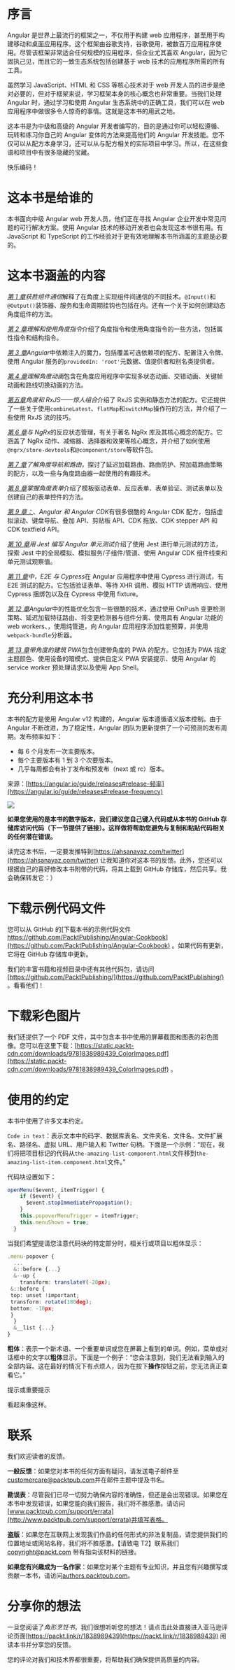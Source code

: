 # 序言

Angular 是世界上最流行的框架之一，不仅用于构建 web 应用程序，甚至用于构建移动和桌面应用程序。这个框架由谷歌支持，谷歌使用，被数百万应用程序使用。尽管该框架非常适合任何规模的应用程序，但企业尤其喜欢 Angular，因为它固执己见，而且它的一致生态系统包括创建基于 web 技术的应用程序所需的所有工具。

虽然学习 JavaScript、HTML 和 CSS 等核心技术对于 web 开发人员的进步是绝对必要的，但对于框架来说，学习框架本身的核心概念也非常重要。当我们处理 Angular 时，通过学习和使用 Angular 生态系统中的正确工具，我们可以在 web 应用程序中做很多令人惊奇的事情。这就是这本书的用武之地。

这本书是为中级和高级的 Angular 开发者编写的，目的是通过你可以轻松遵循、玩转和练习你自己的 Angular 变体的方法来提高他们的 Angular 开发技能。您不仅可以从配方本身学习，还可以从与配方相关的实际项目中学习。所以，在这些食谱和项目中有很多隐藏的宝藏。

快乐编码！

# 这本书是给谁的

本书面向中级 Angular web 开发人员，他们正在寻找 Angular 企业开发中常见问题的可行解决方案。使用 Angular 技术的移动开发者也会发现这本书很有用。有 JavaScript 和 TypeScript 的工作经验对于更有效地理解本书所涵盖的主题是必要的。

# 这本书涵盖的内容

[*第 1 章*](01.html#_idTextAnchor014)*获胜组件通信*解释了在角度上实现组件间通信的不同技术。`@Input()`和`@Output()`装饰器、服务和生命周期挂钩也包括在内。还有一个关于如何创建动态角度组件的方法。

[*第 2 章*](02.html#_idTextAnchor052)*理解和使用角度指令*介绍了角度指令和使用角度指令的一些方法，包括属性指令和结构指令。

[*第 3 章*](03.html#_idTextAnchor083)*Angular*中依赖注入的魔力，包括覆盖可选依赖项的配方、配置注入令牌、使用 Angular 服务的`providedIn: 'root'`元数据、值提供者和别名类提供者。

[*第 4 章*](04.html#_idTextAnchor119)*理解角度动画*包含在角度应用程序中实现多状态动画、交错动画、关键帧动画和路线切换动画的方法。

[*第五章*](05.html#_idTextAnchor158)*角度和 RxJS——惊人组合*介绍了 RxJS 实例和静态方法的配方。它还提供了一些关于使用`combineLatest`、`flatMap`和`switchMap`操作符的方法，并介绍了一些使用 RxJS 流的技巧。

[*第 6 章*](06.html#_idTextAnchor203)*与 NgRx*的反应状态管理，有关于著名 NgRx 库及其核心概念的配方。它涵盖了 NgRx 动作、减缩器、选择器和效果等核心概念，并介绍了如何使用`@ngrx/store-devtools`和`@component/store`等软件包。

[*第 7 章*](07.html#_idTextAnchor235)*了解角度导航和路由*，探讨了延迟加载路由、路由防护、预加载路由策略的配方，以及一些与角度路由器一起使用的有趣技术。

[*第 8 章*](08.html#_idTextAnchor271)*掌握角度表单*介绍了模板驱动表单、反应表单、表单验证、测试表单以及创建自己的表单控件的方法。

[*第 9 章：*](09.html#_idTextAnchor318)、*Angular 和 Angular CDK*有很多很酷的 Angular CDK 配方，包括虚拟滚动、键盘导航、叠加 API、剪贴板 API、CDK 拖放、CDK stepper API 和 CDK textfield API。

[*第 10 章*](10.html#_idTextAnchor356)*用 Jest 编写 Angular 单元测试*介绍了使用 Jest 进行单元测试的方法，探索 Jest 中的全局模拟、模拟服务/子组件/管道、使用 Angular CDK 组件线束和单元测试观察值。

[*第 11 章*](11.html#_idTextAnchor396)*中，E2E 与 Cypress*在 Angular 应用程序中使用 Cypress 进行测试，有 E2E 测试的配方。它包括验证表单、等待 XHR 调用、模拟 HTTP 调用响应、使用 Cypress 捆绑包以及在 Cypress 中使用 fixture。

[*第 12 章*](12.html#_idTextAnchor428)*Angular*中的性能优化包含一些很酷的技术，通过使用 OnPush 变更检测策略、延迟加载特征路由、将变更检测器与组件分离、使用具有 Angular 功能的 web workers、，使用纯管道，向 Angular 应用程序添加性能预算，并使用`webpack-bundle`分析器。

[*第 13 章*](13.html#_idTextAnchor468)*带角度的建筑 PWA*包含创建带角度的 PWA 的配方。它包括为 PWA 指定主题颜色、使用设备的暗模式、提供自定义 PWA 安装提示、使用 Angular 的 service worker 预处理请求以及使用 App Shell。

# 充分利用这本书

本书的配方是使用 Angular v12 构建的，Angular 版本遵循语义版本控制。由于 Angular 不断改进，为了稳定性，Angular 团队为更新提供了一个可预测的发布周期。发布频率如下：

*   每 6 个月发布一次主要版本。
*   每个主要版本有 1 到 3 个次要版本。
*   几乎每周都会有补丁发布和预发布（next 或 rc）版本。

来源：[https://angular.io/guide/releases#release-频率](https://angular.io/guide/releases#release-frequency)

![](img/Table.jpg)

**如果您使用的是本书的数字版本，我们建议您自己键入代码或从本书的 GitHub 存储库访问代码（下一节提供了链接）。这样做将帮助您避免与复制和粘贴代码相关的任何潜在错误。**

读完这本书后，一定要发推特到[https://ahsanayaz.com/twitter](https://ahsanayaz.com/twitter) 让我知道你对这本书的反馈。此外，您还可以根据自己的喜好修改本书附带的代码，将其上载到 GitHub 存储库，然后共享。我会确保转发它：）

# 下载示例代码文件

您可以从 GitHub 的[下载本书的示例代码文件 https://github.com/PacktPublishing/Angular-Cookbook](https://github.com/PacktPublishing/Angular-Cookbook) 。如果代码有更新，它将在 GitHub 存储库中更新。

我们的丰富书籍和视频目录中还有其他代码包，请访问[https://github.com/PacktPublishing/](https://github.com/PacktPublishing/) 。看看他们！

# 下载彩色图片

我们还提供了一个 PDF 文件，其中包含本书中使用的屏幕截图和图表的彩色图像。您可以在这里下载：[https://static.packt-cdn.com/downloads/9781838989439_ColorImages.pdf](https://static.packt-cdn.com/downloads/9781838989439_ColorImages.pdf) 。

# 使用的约定

本书中使用了许多文本约定。

`Code in text`：表示文本中的码字、数据库表名、文件夹名、文件名、文件扩展名、路径名、虚拟 URL、用户输入和 Twitter 句柄。下面是一个示例：“现在，我们将把项目标记的代码从`the-amazing-list-component.html`文件移到`the-amazing-list-item.component.html`文件。”

代码块设置如下：

```ts
openMenu($event, itemTrigger) {
    if ($event) {
      $event.stopImmediatePropagation();
    }
    this.popoverMenuTrigger = itemTrigger;
    this.menuShown = true;
  }
```

当我们希望提请您注意代码块的特定部分时，相关行或项目以粗体显示：

```ts
.menu-popover {
  ...
  &::before {...}
  &--up {
    transform: translateY(-20px);
 &::before {
 top: unset !important;
 transform: rotate(180deg);
 bottom: -10px;
 }
  }
  &__list {...}
}
```

**粗体**：表示一个新术语、一个重要单词或您在屏幕上看到的单词。例如，菜单或对话框中的文字以**粗体**显示。下面是一个例子：“您会注意到，我们无法看到输入的全部内容。这在最好的情况下有点烦人，因为在按下**操作**按钮之前，您无法真正查看它。”

提示或重要提示

看起来像这样。

# 联系

我们欢迎读者的反馈。

**一般反馈**：如果您对本书的任何方面有疑问，请发送电子邮件至[customercare@packtpub.com](mailto:customercare@packtpub.com)并在邮件主题中提及书名。

**勘误表**：尽管我们已尽一切努力确保内容的准确性，但还是会出现错误。如果您在本书中发现错误，如果您能向我们报告，我们将不胜感激。请访问[www.packtpub.com/support/errata](http://www.packtpub.com/support/errata)并填写表格。

**盗版**：如果您在互联网上发现我们作品的任何形式的非法复制品，请您提供我们的位置地址或网站名称，我们将不胜感激。【请致电 T2】联系我们 copyright@packt.com 带有指向该材料的链接。

**如果您有兴趣成为一名作家**：如果您对某个主题有专业知识，并且您有兴趣撰写或贡献一本书，请访问[authors.packtpub.com](http://authors.packtpub.com)。

# 分享你的想法

一旦您阅读了*角形烹饪书*，我们很想听听您的想法！请点击此处直接进入亚马逊评论页面[https://packt.link/r/1838989439](https://packt.link/r/1838989439) 阅读本书并分享您的反馈。

您的评论对我们和技术界都很重要，将帮助我们确保提供高质量的内容。